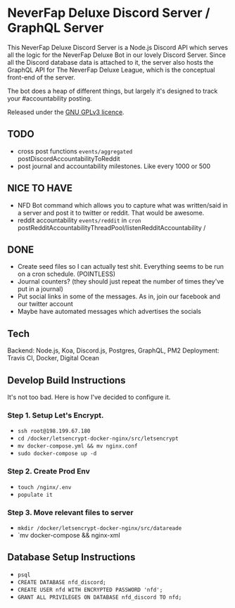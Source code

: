 # NeverFap Deluxe Discord Server / GraphQL Server

This NeverFap Deluxe Discord Server is a Node.js Discord API which serves all the logic for the NeverFap Deluxe Bot in our lovely Discord Server.
Since all the Discord database data is attached to it, the server also hosts the GraphQL API for The NeverFap Deluxe League, which is the conceptual front-end of the server.

The bot does a heap of different things, but largely it's designed to track your #accountability posting.

Released under the [GNU GPLv3 licence](https://github.com/neverfap-deluxe/nfd-discord/blob/master/LICENSE).

## TODO

- cross post functions `events/aggregated`  postDiscordAccountabilityToReddit
- post journal and accountability milestones. Like every 1000 or 500

## NICE TO HAVE

- NFD Bot command which allows you to capture what was written/said in a server and post it to twitter or reddit. That would be awesome.
- reddit accountability `events/reddit` in `cron` postRedditAccountabilityThreadPool/listenRedditAccountability /

## DONE

- Create seed files so I can actually test shit. Everything seems to be run on a cron schedule. (POINTLESS)
- Journal counters? (they should just repeat the number of times they've put in a journal)
- Put social links in some of the messages. As in, join our facebook and our twitter account
- Maybe have automated messages which advertises the socials

## Tech

Backend: Node.js, Koa, Discord.js, Postgres, GraphQL, PM2
Deployment: Travis CI, Docker, Digital Ocean

## Develop Build Instructions

It's not too bad. Here is how I've decided to configure it.

### Step 1. Setup Let's Encrypt.

<!-- https://www.humankode.com/ssl/how-to-set-up-free-ssl-certificates-from-lets-encrypt-using-docker-and-nginx -->

- `ssh root@198.199.67.180`
- `cd /docker/letsencrypt-docker-nginx/src/letsencrypt`
- `mv docker-compose.yml && mv nginx.conf`
- `sudo docker-compose up -d`

### Step 2. Create Prod Env

- `touch /nginx/.env`
- `populate it`

### Step 3. Move relevant files to server

- `mkdir /docker/letsencrypt-docker-nginx/src/datareade`
- `mv docker-compose && nginx-xml


## Database Setup Instructions
- `psql`
- `CREATE DATABASE nfd_discord;`
- `CREATE USER nfd WITH ENCRYPTED PASSWORD 'nfd';`
- `GRANT ALL PRIVILEGES ON DATABASE nfd_discord TO nfd;`

